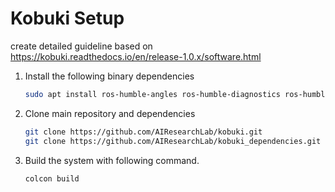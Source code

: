 # Kobuki Setup

create detailed guideline based on https://kobuki.readthedocs.io/en/release-1.0.x/software.html

1. Install the following binary dependencies

    ```bash
    sudo apt install ros-humble-angles ros-humble-diagnostics ros-humble-joint-state-publisher ros-humble-ros-testing
    ```

2. Clone main repository and dependencies
    ```bash
    git clone https://github.com/AIResearchLab/kobuki.git
    git clone https://github.com/AIResearchLab/kobuki_dependencies.git
    ```

3. Build the system with following command. 
    ```bash
    colcon build
    ```

